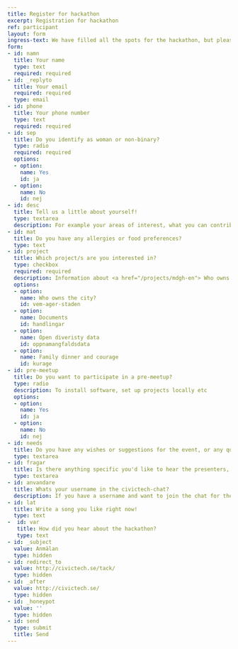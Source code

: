 ```yaml
---
title: Register for hackathon
excerpt: Registration for hackathon
ref: participant
layout: form
ingress-text: We have filled all the spots for the hackathon, but please register anyway and we will mail you if someone drops off. Register by the form below.
form:
- id: namn
  title: Your name
  type: text
  required: required
- id: _replyto
  title: Your email
  required: required
  type: email
- id: phone
  title: Your phone number
  type: text
  required: required
- id: sep
  title: Do you identify as woman or non-binary?
  type: radio
  required: required
  options:
  - option: 
    name: Yes
    id: ja
  - option: 
    name: No
    id: nej
- id: desc
  title: Tell us a little about yourself!
  type: textarea
  description: For example your areas of interest, what you can contribute with during the hack, your education or your work. If you have any specific skill or competence it's perfect to put here!
- id: mat
  title: Do you have any allergies or food preferences? 
  type: text
- id: project
  title: Which project/s are you interested in?
  type: checkbox
  required: required
  description: Information about <a href="/projects/mdgh-en"> Who owns the city? </a>, <a href="/projects/handlingar-en"> Documents </a>, <a href="/projects/mangfaldsdata-en"> Open diversity data </a> or <a href="/projects/civilkurage-en"> Family dinner and courage</a>! 
  options:
  - option: 
    name: Who owns the city?
    id: vem-ager-staden
  - option: 
    name: Documents
    id: handlingar
  - option: 
    name: Open diveristy data
    id: oppnamangfaldsdata
  - option:
    name: Family dinner and courage
    id: kurage
- id: pre-meetup
  title: Do you want to participate in a pre-meetup? 
  type: radio
  description: To install software, set up projects locally etc
  options:
  - option: 
    name: Yes
    id: ja
  - option: 
    name: No
    id: nej
- id: needs
  title: Do you have any wishes or suggestions for the event, or any questions?  
  type: textarea
- id: fragar
  title: Is there anything specific you'd like to hear the presenters, Vanessa or Rebecca, talk about?
  type: textarea
- id: anvandare
  title: Whats your username in the civictech-chat?
  description: If you have a username and want to join the chat for the hackathon
- id: lat
  title: Write a song you like right now!
  type: text
-  id: var
   title: How did you hear about the hackathon?
   type: text
- id: _subject
  value: Anmälan
  type: hidden
- id: redirect_to
  value: http://civictech.se/tack/
  type: hidden
- id: _after
  value: http://civictech.se/
  type: hidden
- id: _honeypot
  value: ''
  type: hidden
- id: send
  type: submit
  title: Send
---
```


